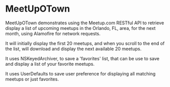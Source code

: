 # MeetUpOTown

MeetUpOTown demonstrates using the Meetup.com RESTful API to retrieve display a list of upcoming meetups in 
the Orlando, FL, area, for the next month, using Alamofire for network requests.

It will initially display the first 20 meetups, and when you 
scroll to the end of the list, will download and display the next available 20 meetups. 

It uses NSKeyedArchiver, to save a 'favorites' list,  that can be use to save and display a list of 
your favorite meetups.

It uses UserDefaults to save user preference for displaying all matching meetups or just favorites.
